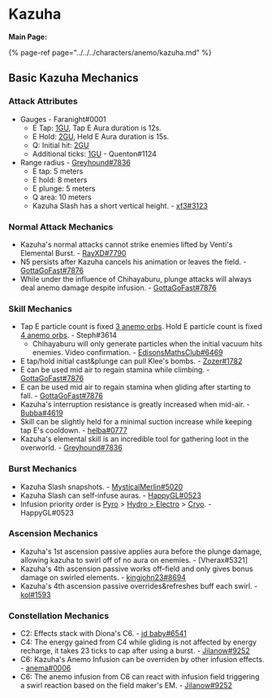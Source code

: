 # Kazuha

**Main Page:**

{% page-ref page="../../../characters/anemo/kazuha.md" %}

## Basic Kazuha Mechanics

### Attack Attributes
* Gauges - Faranight\#0001
  * E Tap: [1GU](https://youtu.be/SoCI_E1eDXE), Tap E Aura duration is 12s.
  * E Hold: [2GU](https://www.youtube.com/watch?v=7j8-P-dLrt4), Held E Aura duration is 15s.
  * Q: Initial hit: [2GU]()  
   * Additional ticks: [1GU](https://www.youtube.com/watch?v=3QzC22lg67c) - Quenton\#1124  
* Range radius - [Greyhound\#7836](https://www.youtube.com/watch?v=0rnQRpGp8dM)  
  * E tap: 5 meters  
  * E hold: 8 meters  
  * E plunge: 5 meters  
  * Q area: 10 meters  
  * Kazuha Slash has a short vertical height. - [xf3\#3123](https://www.youtube.com/watch?v=SbZnXH7e-jA)  


### Normal Attack Mechanics
* Kazuha's normal attacks cannot strike enemies lifted by Venti's Elemental Burst. - [RayXD\#7790](https://imgur.com/a/mHxRQjF)  
* N5 persists after Kazuha cancels his animation or leaves the field. - [GottaGoFast\#7876](https://www.youtube.com/watch?v=Mmcma8d4z6o)  
* While under the influence of Chihayaburu, plunge attacks will always deal anemo damage despite infusion. - [GottaGoFast\#7876](https://www.youtube.com/watch?v=U8rDXpz4gTo)  

### Skill Mechanics
* Tap E particle count is fixed [3 anemo orbs](https://i.imgur.com/KDeL4wp.png). Hold E particle count is fixed [4 anemo orbs](https://i.imgur.com/0oulfFW.png). -  Steph\#3614
  * Chihayaburu will only generate particles when the initial vacuum hits enemies. Video confirmation. - [EdisonsMathsClub\#6469](https://www.youtube.com/watch?v=FdyWE2T66VE)  
* E tap/hold initial cast&plunge can pull Klee's bombs. - [Zozer\#1782](https://youtu.be/O-sjqUAtirA)  
* E can be used mid air to regain stamina while climbing. - [GottaGoFast\#7876](https://youtu.be/hUfGxLDsHTw)  
* E can be used mid air to regain stamina when gliding after starting to fall. - [GottaGoFast\#7876](https://youtu.be/iboABc_eh60)  
* Kazuha's interruption resistance is greatly increased when mid-air. - [Bubba\#4619](https://imgur.com/a/BWEjMxq)  
* Skill can be slightly held for a minimal suction increase while keeping tap E's cooldown. - [helba\#0777](https://imgur.com/a/55baYSz)  
* Kazuha's elemental skill is an incredible tool for gathering loot in the overworld. - [Greyhound\#7836](https://www.youtube.com/watch?v=7ELY1kTC7AI)  

### Burst Mechanics
* Kazuha Slash snapshots. - [MysticalMerlin\#5020](https://imgur.com/a/MC9nEnq)
* Kazuha Slash can self-infuse auras. - [HappyGL\#0523](https://imgur.com/a/VfCg2cA)  
* Infusion priority order is [Pyro](https://imgur.com/a/3FsxwG9) > [Hydro > Electro](https://imgur.com/a/3tFexju) > [Cryo](https://imgur.com/a/CJ5feqy).  - HappyGL\#0523  

### Ascension Mechanics  
* Kazuha's 1st ascension passive applies aura before the plunge damage, allowing kazuha to swirl off of no aura on enemies. - [Vherax\#5321]  
* Kazuha's 4th ascension passive works off-field and only gives bonus damage on swirled elements. - [kingjohn23\#8694](https://youtu.be/3ryW4jG38y0)  
* Kazuha's 4th ascension passive overrides&refreshes buff each swirl. - [kol\#1593](https://youtu.be/-D8IMtMAt48)  

### Constellation Mechanics  
* C2: Effects stack with Diona's C6. - [jd baby\#6541](https://imgur.com/a/F1qGWD4)  
* C4: The energy gained from C4 while gliding is not affected by energy recharge, it takes 23 ticks to cap after using a burst. - [Jilanow\#9252](https://youtu.be/V0o_-DF0DiA)
* C6: Kazuha's Anemo Infusion can be overriden by other infusion effects. - [anema\#0006](https://imgur.com/vNyOiFt)  
* C6: The anemo infusion from C6 can react with infusion field triggering a swirl reaction based on the field maker's EM. - [Jilanow\#9252](https://www.youtube.com/watch?v=7YoyUKu-cPY)  
